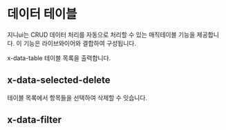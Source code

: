 # 데이터 테이블
지니ui는 CRUD 데이터 처리를 자동으로 처리할 수 있는 매직테이블 기능을 제공합니다.
이 기능은 라이브와이어와 결합하여 구성됩니다.

x-data-table
테이블 목록을 출력합니다.

## x-data-selected-delete
테이블 목록에서 항목들을 선택하여 삭제할 수 잇습니다.

## x-data-filter
